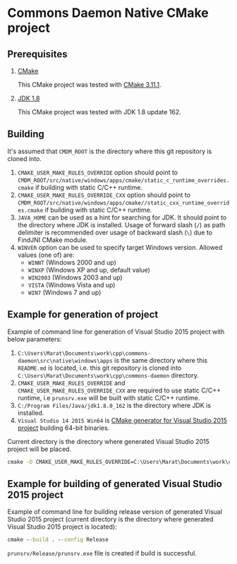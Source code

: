 # Commons Daemon Native CMake project

## Prerequisites

1. [CMake](https://cmake.org/)

    This CMake project was tested with [CMake 3.11.1](https://cmake.org/files/v3.11/cmake-3.11.1-win64-x64.zip).
    
1. [JDK 1.8](http://www.oracle.com/technetwork/java/javase/downloads/jdk8-downloads-2133151.html)

    This CMake project was tested with JDK 1.8 update 162.

## Building

It's assumed that `CMDM_ROOT` is the directory where this git repository is cloned into.

1. `CMAKE_USER_MAKE_RULES_OVERRIDE` option should point to `CMDM_ROOT/src/native/windows/apps/cmake/static_c_runtime_overrides.cmake` if building with static C/C++ runtime.
1. `CMAKE_USER_MAKE_RULES_OVERRIDE_CXX` option should point to `CMDM_ROOT/src/native/windows/apps/cmake//static_cxx_runtime_overrides.cmake` if building with static C/C++ runtime.
1. `JAVA_HOME` can be used as a hint for searching for JDK. It should point to the directory where JDK is installed. Usage of forward slash (`/`) as path delimiter is recommended over usage of backward slash (`\`) due to FindJNI CMake module.  
1. `WINVER` option can be used to specify target Windows version. Allowed values (one of) are:
    * `WINNT` (Windows 2000 and up) 
    * `WINXP` (Windows XP and up, default value)
    * `WIN2003` (Windows 2003 and up)
    * `VISTA` (Windows Vista and up)
    * `WIN7` (Windows 7 and up)

## Example for generation of project

Example of command line for generation of Visual Studio 2015 project with below parameters:

1. `C:\Users\Marat\Documents\work\cpp\commons-daemon\src\native\windows\apps` is the same directory where this `README.md` is located, i.e. this git repository is cloned into `C:\Users\Marat\Documents\work\cpp\commons-daemon` directory. 
1. `CMAKE_USER_MAKE_RULES_OVERRIDE` and `CMAKE_USER_MAKE_RULES_OVERRIDE_CXX` are required to use static C/C++ runtime, i.e `prunsrv.exe` will be built with static C/C++ runtime.
1. `C:/Program Files/Java/jdk1.8.0_162` is the directory where JDK is installed. 
1. `Visual Studio 14 2015 Win64` is [CMake generator for Visual Studio 2015 project](https://cmake.org/cmake/help/v3.1/generator/Visual%20Studio%2014%202015.html) building 64-bit binaries.

Current directory is the directory where generated Visual Studio 2015 project will be placed. 

```cmd
cmake -D CMAKE_USER_MAKE_RULES_OVERRIDE=C:\Users\Marat\Documents\work\cpp\commons-daemon\src\native\windows\apps\cmake\static_c_runtime_overrides.cmake -D CMAKE_USER_MAKE_RULES_OVERRIDE_CXX=C:\Users\Marat\Documents\work\cpp\commons-daemon\src\native\windows\apps\cmake\static_cxx_runtime_overrides.cmake -D JAVA_HOME="C:/Program Files/Java/jdk1.8.0_162" -G "Visual Studio 14 2015 Win64" C:\Users\Marat\Documents\work\cpp\commons-daemon\src\native\windows\apps
```

## Example for building of generated Visual Studio 2015 project

Example of command line for building release version of generated Visual Studio 2015 project (current directory is the directory where generated Visual Studio 2015 project is located):

```cmd
cmake --build . --config Release
```
 
`prunsrv/Release/prunsrv.exe` file is created if build is successful.
